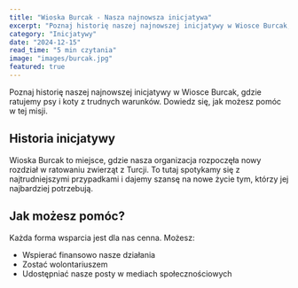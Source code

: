 ```yaml
---
title: "Wioska Burcak - Nasza najnowsza inicjatywa"
excerpt: "Poznaj historię naszej najnowszej inicjatywy w Wiosce Burcak, gdzie ratujemy psy i koty z trudnych warunków. Dowiedz się, jak możesz pomóc w tej misji."
category: "Inicjatywy"
date: "2024-12-15"
read_time: "5 min czytania"
image: "images/burcak.jpg"
featured: true
---
```


Poznaj historię naszej najnowszej inicjatywy w Wiosce Burcak, gdzie ratujemy psy i koty z trudnych warunków. Dowiedz się, jak możesz pomóc w tej misji.

## Historia inicjatywy

Wioska Burcak to miejsce, gdzie nasza organizacja rozpoczęła nowy rozdział w ratowaniu zwierząt z Turcji. To tutaj spotykamy się z najtrudniejszymi przypadkami i dajemy szansę na nowe życie tym, którzy jej najbardziej potrzebują.

## Jak możesz pomóc?

Każda forma wsparcia jest dla nas cenna. Możesz:
- Wspierać finansowo nasze działania
- Zostać wolontariuszem
- Udostępniać nasze posty w mediach społecznościowych

